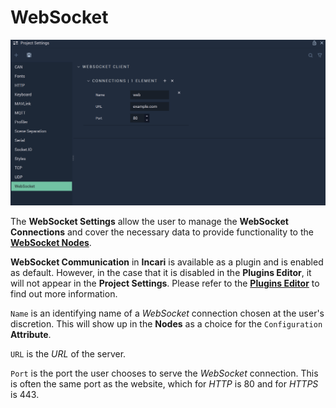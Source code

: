 # WebSocket

![The Project Settings WebSocket Attributes.](../../.gitbook/assets/projectsettswebsocket20232real.png)

The **WebSocket Settings** allow the user to manage the **WebSocket Connections** and cover the necessary data to provide functionality to the [**WebSocket Nodes**](../../toolbox/communication/websocket/README.md).

**WebSocket Communication** in **Incari** is available as a plugin and is enabled as default. However, in the case that it is disabled in the **Plugins Editor**, it will not appear in the **Project Settings**. Please refer to the [**Plugins Editor**](../plugins/communication/README.md) to find out more information.

`Name` is an identifying name of a *WebSocket* connection chosen at the user's discretion. This will show up in the **Nodes** as a choice for the `Configuration` **Attribute**.

`URL` is the *URL* of the server.

`Port` is the port the user chooses to serve the *WebSocket* connection. This is often the same port as the website, which for _HTTP_ is 80 and for _HTTPS_ is 443.

